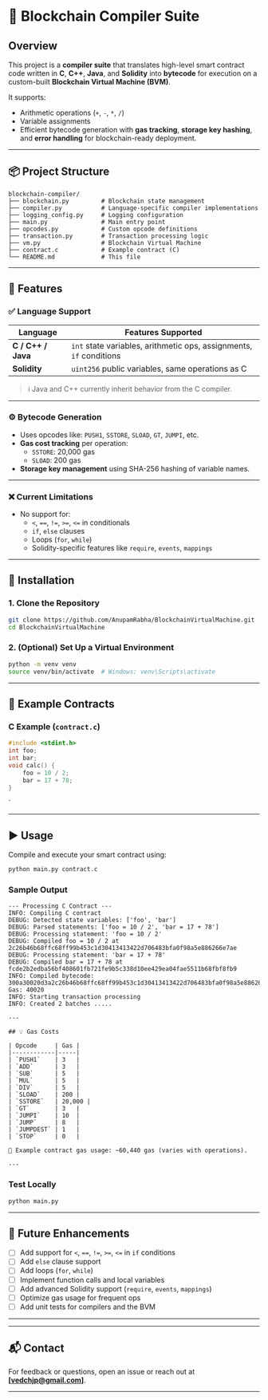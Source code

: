
# 🧠 Blockchain Compiler Suite

## Overview

This project is a **compiler suite** that translates high-level smart contract code written in **C**, **C++**, **Java**, and **Solidity** into **bytecode** for execution on a custom-built **Blockchain Virtual Machine (BVM)**.

It supports:
- Arithmetic operations (`+`, `-`, `*`, `/`)
- Variable assignments
- Efficient bytecode generation with **gas tracking**, **storage key hashing**, and **error handling** for blockchain-ready deployment.

---

## 📦 Project Structure

```
blockchain-compiler/
├── blockchain.py         # Blockchain state management
├── compiler.py           # Language-specific compiler implementations
├── logging_config.py     # Logging configuration
├── main.py               # Main entry point
├── opcodes.py            # Custom opcode definitions
├── transaction.py        # Transaction processing logic
├── vm.py                 # Blockchain Virtual Machine
├── contract.c            # Example contract (C)
└── README.md             # This file
```

---

## 🚀 Features

### ✅ Language Support

| Language | Features Supported |
|---------|--------------------|
| **C / C++ / Java** | `int` state variables, arithmetic ops, assignments, `if` conditions |
| **Solidity** | `uint256` public variables, same operations as C |

> ℹ️ Java and C++ currently inherit behavior from the C compiler.

---

### ⚙️ Bytecode Generation

- Uses opcodes like: `PUSH1`, `SSTORE`, `SLOAD`, `GT`, `JUMPI`, etc.
- **Gas cost tracking** per operation:
  - `SSTORE`: 20,000 gas
  - `SLOAD`: 200 gas
- **Storage key management** using SHA-256 hashing of variable names.

---

### ❌ Current Limitations

- No support for:
  - `<`, `==`, `!=`, `>=`, `<=` in conditionals
  - `if`, `else` clauses
  - Loops (`for`, `while`)
  - Solidity-specific features like `require`, `events`, `mappings`

---

## 🔧 Installation

### 1. Clone the Repository

```bash
git clone https://github.com/AnupamRabha/BlockchainVirtualMachine.git
cd BlockchainVirtualMachine
```

### 2. (Optional) Set Up a Virtual Environment

```bash
python -m venv venv
source venv/bin/activate  # Windows: venv\Scripts\activate
```

---

## 📝 Example Contracts

### C Example (`contract.c`)
```c
#include <stdint.h>
int foo;
int bar;
void calc() {
    foo = 10 / 2;
    bar = 17 + 78;
}
```
`

---

## ▶️ Usage

Compile and execute your smart contract using:

```bash
python main.py contract.c
```

### Sample Output

```
--- Processing C Contract ---
INFO: Compiling C contract
DEBUG: Detected state variables: ['foo', 'bar']
DEBUG: Parsed statements: ['foo = 10 / 2', 'bar = 17 + 78']
DEBUG: Processing statement: 'foo = 10 / 2'
DEBUG: Compiled foo = 10 / 2 at 2c26b46b68ffc68ff99b453c1d30413413422d706483bfa0f98a5e886266e7ae
DEBUG: Processing statement: 'bar = 17 + 78'
DEBUG: Compiled bar = 17 + 78 at fcde2b2edba56bf408601fb721fe9b5c338d10ee429ea04fae5511b68fbf8fb9
INFO: Compiled bytecode: 300a30020d3a2c26b46b68ffc68ff99b453c1d30413413422d706483bfa0f98a5e886266e7ae3011304e0a3afcde2b2edba56bf408601fb721fe9b5c338d10ee429ea04fae5511b68fbf8fb900, Gas: 40020
INFO: Starting transaction processing
INFO: Created 2 batches .....

---

## 💡 Gas Costs

| Opcode     | Gas |
|------------|-----|
| `PUSH1`    | 3   |
| `ADD`      | 3   |
| `SUB`      | 5   |
| `MUL`      | 5   |
| `DIV`      | 5   |
| `SLOAD`    | 200 |
| `SSTORE`   | 20,000 |
| `GT`       | 3   |
| `JUMPI`    | 10  |
| `JUMP`     | 8   |
| `JUMPDEST` | 1   |
| `STOP`     | 0   |

🧮 Example contract gas usage: ~60,440 gas (varies with operations).

---
```

###  Test Locally
```bash
python main.py
```
---

## 🔭 Future Enhancements

- [ ] Add support for `<`, `==`, `!=`, `>=`, `<=` in `if` conditions
- [ ] Add `else` clause support
- [ ] Add loops (`for`, `while`)
- [ ] Implement function calls and local variables
- [ ] Add advanced Solidity support (`require`, `events`, `mappings`)
- [ ] Optimize gas usage for frequent ops
- [ ] Add unit tests for compilers and the BVM

---
---

## 📬 Contact

For feedback or questions, open an issue or reach out at **[vedchjp@gmail.com]**.

---
